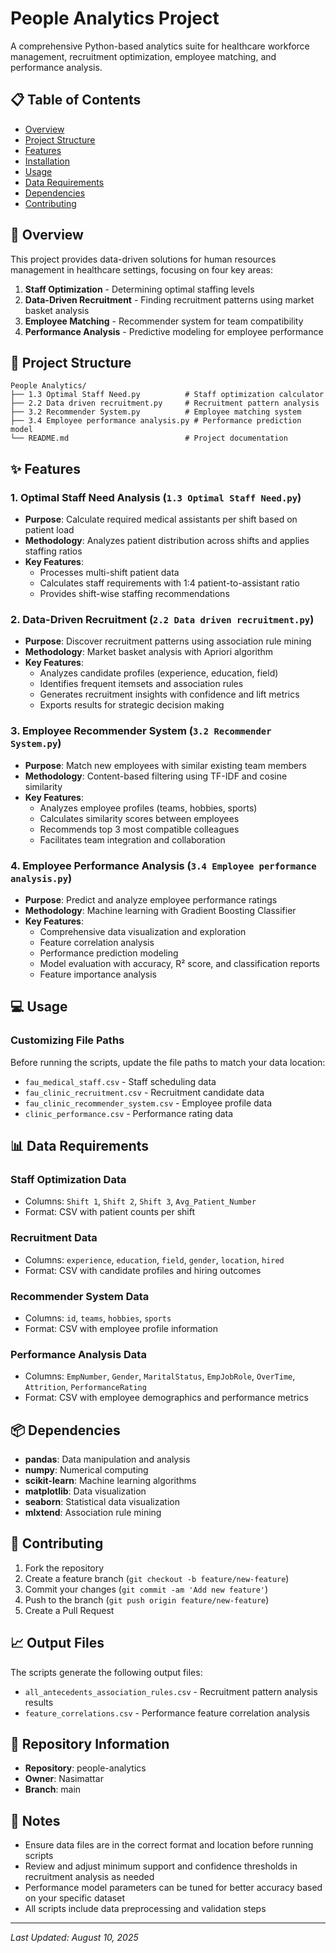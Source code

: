 # People Analytics Project

A comprehensive Python-based analytics suite for healthcare workforce management, recruitment optimization, employee matching, and performance analysis.

## 📋 Table of Contents
- [Overview](#overview)
- [Project Structure](#project-structure)
- [Features](#features)
- [Installation](#installation)
- [Usage](#usage)
- [Data Requirements](#data-requirements)
- [Dependencies](#dependencies)
- [Contributing](#contributing)

## 🎯 Overview

This project provides data-driven solutions for human resources management in healthcare settings, focusing on four key areas:
1. **Staff Optimization** - Determining optimal staffing levels
2. **Data-Driven Recruitment** - Finding recruitment patterns using market basket analysis
3. **Employee Matching** - Recommender system for team compatibility
4. **Performance Analysis** - Predictive modeling for employee performance

## 📁 Project Structure

```
People Analytics/
├── 1.3 Optimal Staff Need.py          # Staff optimization calculator
├── 2.2 Data driven recruitment.py     # Recruitment pattern analysis
├── 3.2 Recommender System.py          # Employee matching system
├── 3.4 Employee performance analysis.py # Performance prediction model
└── README.md                          # Project documentation
```

## ✨ Features

### 1. Optimal Staff Need Analysis (`1.3 Optimal Staff Need.py`)
- **Purpose**: Calculate required medical assistants per shift based on patient load
- **Methodology**: Analyzes patient distribution across shifts and applies staffing ratios
- **Key Features**:
  - Processes multi-shift patient data
  - Calculates staff requirements with 1:4 patient-to-assistant ratio
  - Provides shift-wise staffing recommendations

### 2. Data-Driven Recruitment (`2.2 Data driven recruitment.py`)
- **Purpose**: Discover recruitment patterns using association rule mining
- **Methodology**: Market basket analysis with Apriori algorithm
- **Key Features**:
  - Analyzes candidate profiles (experience, education, field)
  - Identifies frequent itemsets and association rules
  - Generates recruitment insights with confidence and lift metrics
  - Exports results for strategic decision making

### 3. Employee Recommender System (`3.2 Recommender System.py`)
- **Purpose**: Match new employees with similar existing team members
- **Methodology**: Content-based filtering using TF-IDF and cosine similarity
- **Key Features**:
  - Analyzes employee profiles (teams, hobbies, sports)
  - Calculates similarity scores between employees
  - Recommends top 3 most compatible colleagues
  - Facilitates team integration and collaboration

### 4. Employee Performance Analysis (`3.4 Employee performance analysis.py`)
- **Purpose**: Predict and analyze employee performance ratings
- **Methodology**: Machine learning with Gradient Boosting Classifier
- **Key Features**:
  - Comprehensive data visualization and exploration
  - Feature correlation analysis
  - Performance prediction modeling
  - Model evaluation with accuracy, R² score, and classification reports
  - Feature importance analysis


## 💻 Usage

### Customizing File Paths

Before running the scripts, update the file paths to match your data location:
- `fau_medical_staff.csv` - Staff scheduling data
- `fau_clinic_recruitment.csv` - Recruitment candidate data  
- `fau_clinic_recommender_system.csv` - Employee profile data
- `clinic_performance.csv` - Performance rating data

## 📊 Data Requirements

### Staff Optimization Data
- Columns: `Shift 1`, `Shift 2`, `Shift 3`, `Avg_Patient_Number`
- Format: CSV with patient counts per shift

### Recruitment Data
- Columns: `experience`, `education`, `field`, `gender`, `location`, `hired`
- Format: CSV with candidate profiles and hiring outcomes

### Recommender System Data  
- Columns: `id`, `teams`, `hobbies`, `sports`
- Format: CSV with employee profile information

### Performance Analysis Data
- Columns: `EmpNumber`, `Gender`, `MaritalStatus`, `EmpJobRole`, `OverTime`, `Attrition`, `PerformanceRating`
- Format: CSV with employee demographics and performance metrics

## 📦 Dependencies

- **pandas**: Data manipulation and analysis
- **numpy**: Numerical computing
- **scikit-learn**: Machine learning algorithms
- **matplotlib**: Data visualization
- **seaborn**: Statistical data visualization
- **mlxtend**: Association rule mining

## 🤝 Contributing

1. Fork the repository
2. Create a feature branch (`git checkout -b feature/new-feature`)
3. Commit your changes (`git commit -am 'Add new feature'`)
4. Push to the branch (`git push origin feature/new-feature`)
5. Create a Pull Request

## 📈 Output Files

The scripts generate the following output files:
- `all_antecedents_association_rules.csv` - Recruitment pattern analysis results
- `feature_correlations.csv` - Performance feature correlation analysis

## 🔗 Repository Information

- **Repository**: people-analytics
- **Owner**: Nasimattar
- **Branch**: main

## 📝 Notes

- Ensure data files are in the correct format and location before running scripts
- Review and adjust minimum support and confidence thresholds in recruitment analysis as needed
- Performance model parameters can be tuned for better accuracy based on your specific dataset
- All scripts include data preprocessing and validation steps

---

*Last Updated: August 10, 2025*